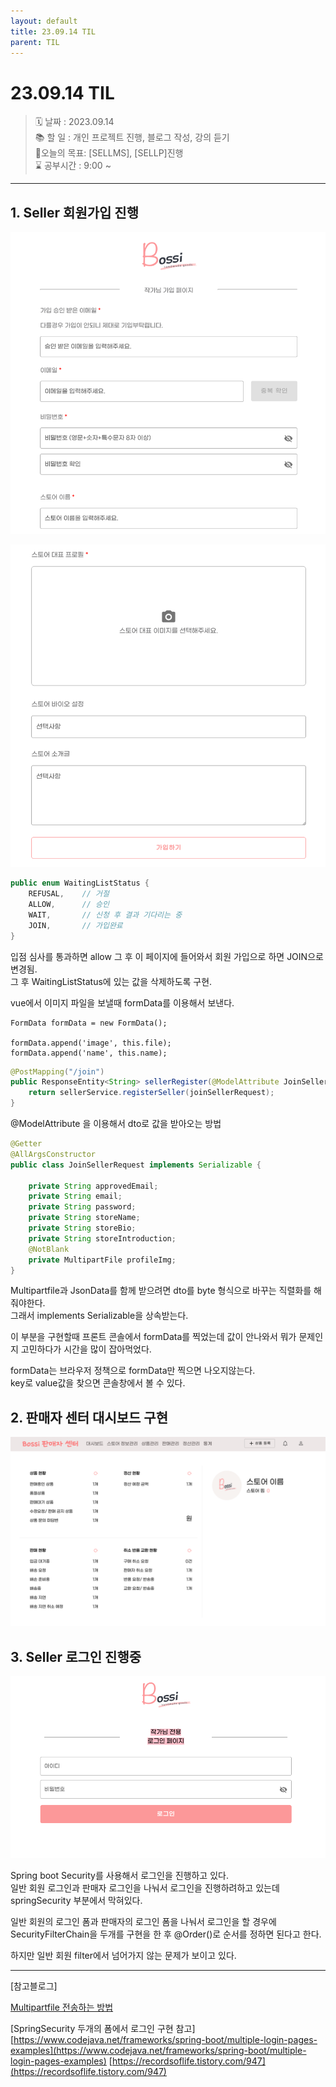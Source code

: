 ```yaml
---
layout: default
title: 23.09.14 TIL
parent: TIL
---
```


# 23.09.14 TIL  
    
>🗓️ 날짜 : 2023.09.14  
> 📚 할 일 : 개인 프로젝트 진행, 블로그 작성, 강의 듣기  
> 📝오늘의 목표:  [SELLMS], [SELLP]진행  
> ⌛ 공부시간 : 9:00 ~
  

<hr>

## 1. Seller 회원가입 진행  
  
![img_1.png](/assets/images/TIL/project/0914/img_1.png)     
   
![img_2.png](/assets/images/TIL/project/0914/img_2.png)  
  
```java
public enum WaitingListStatus {
    REFUSAL,    // 거절
    ALLOW,      // 승인
    WAIT,       // 신청 후 결과 기다리는 중
    JOIN,       // 가입완료
}
```

입점 심사를 통과하면 allow 그 후 이 페이지에 들어와서 회원 가입으로 하면 JOIN으로 변경됨.  
그 후 WaitingListStatus에 있는 값을 삭제하도록 구현.  
  
vue에서 이미지 파일을 보낼때 formData를 이용해서 보낸다.  
  
```vue
FormData formData = new FormData();

formData.append('image', this.file);
formData.append('name', this.name);
```
  
```java
@PostMapping("/join")
public ResponseEntity<String> sellerRegister(@ModelAttribute JoinSellerRequest joinSellerRequest){
    return sellerService.registerSeller(joinSellerRequest);
}
```  
@ModelAttribute 을 이용해서 dto로 값을 받아오는 방법  

  
```java
@Getter
@AllArgsConstructor
public class JoinSellerRequest implements Serializable {

    private String approvedEmail;
    private String email;
    private String password;
    private String storeName;
    private String storeBio;
    private String storeIntroduction;
    @NotBlank
    private MultipartFile profileImg;
}
```  
Multipartfile과 JsonData를 함께 받으려면 dto를 byte 형식으로 바꾸는 직렬화를 해줘야한다.  
그래서 implements Serializable을 상속받는다.  
  
이 부분을 구현할때 프론트 콘솔에서 formData를 찍었는데 값이 안나와서 뭐가 문제인지 고민하다가 시간을 많이 잡아먹었다.  
  
formData는 브라우저 정책으로 formData만 찍으면 나오지않는다.  
key로 value값을 찾으면 콘솔창에서 볼 수 있다.   
  
  
  
## 2. 판매자 센터 대시보드 구현
![img_4.png](/assets/images/TIL/project/0914/img_4.png)     

## 3. Seller 로그인 진행중
![img_3.png](/assets/images/TIL/project/0914/img_3.png)  
   
Spring boot Security를 사용해서 로그인을 진행하고 있다.  
일반 회원 로그인과 판매자 로그인을 나눠서 로그인을 진행하려하고 있는데 springSecurity 부분에서 막혀있다.  
    
일반 회원의 로그인 폼과 판매자의 로그인 폼을 나눠서 로그인을 할 경우에 SecurityFilterChain을 두개를 구현을 한 후 @Order()로 순서를 정하면 된다고 한다.  
  
하지만 일반 회원 filter에서 넘어가지 않는 문제가 보이고 있다.  

  
<hr>
  
[참고블로그]
  
[Multipartfile 전송하는 방법](https://leeggmin.tistory.com/7)  
  
[SpringSecurity 두개의 폼에서 로그인 구현 참고]  
[https://www.codejava.net/frameworks/spring-boot/multiple-login-pages-examples](https://www.codejava.net/frameworks/spring-boot/multiple-login-pages-examples)
[https://recordsoflife.tistory.com/947](https://recordsoflife.tistory.com/947)

